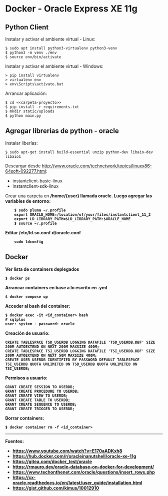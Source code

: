 # Docker - Oracle Express XE 11g

## Python Client

Instalar y activar el ambiente virtual - Linux:

    $ sudo apt install python3-virtualenv python3-venv
    $ python3 -m venv ./env
    $ source env/bin/activate

Instalar y activar el ambiente virtual - Windows:

    > pip install virtualenv
    > virtualenv env
    > env\Scripts\activate.bat

Arrancar aplicación:

    $ cd <<carpeta-proyecto>>
    $ pip install -r requirements.txt
    $ mkdir static/uploads
    $ python main.py

## Agregar librerías de python - oracle

Instalar liberías:

	$ sudo apt-get install build-essential unzip python-dev libaio-dev libaio1

Descargar desde http://www.oracle.com/technetwork/topics/linuxx86-64soft-092277.html:

+ instantclient-basic-linux
+ instantclient-sdk-linux

Crear una carpeta en <b>/home/{user}<b> llamada oracle. Luego agregar las variables de entorno:

		$ sudo pluma ~/.profile
		export ORACLE_HOME=/location/of/your/files/instantclient_11_2
		export LD_LIBRARY_PATH=$LD_LIBRARY_PATH:$ORACLE_HOME
		$ source ~/.profile

Editar /etc/ld.so.conf.d/oracle.conf

		sudo ldconfig


## Docker

Ver lista de containers deplegados

	$ docker ps

Arrancar containers en base a lo escrito en .yml

	$ docker compose up

Acceder al bash del container:

	$ docker exec -it <id_container> bash
	# sqlplus
	user: system - password: oracle	

Creación de usuario:

	CREATE TABLESPACE TSD_USERDB LOGGING DATAFILE 'TSD_USERDB.DBF' SIZE 200M AUTOEXTEND ON NEXT 200M MAXSIZE 400M;
	CREATE TABLESPACE TSI_USERDB LOGGING DATAFILE 'TSI_USERDB.DBF' SIZE 200M AUTOEXTEND ON NEXT 50M MAXSIZE 400M;
	CREATE USER USERDB IDENTIFIED BY PASSWORD DEFAULT TABLESPACE TSI_USERDB QUOTA UNLIMITED ON TSD_USERDB QUOTA UNLIMITED ON TSI_USERDB;

Permisos a usuario:

	GRANT CREATE SESSION TO USERDB;
	GRANT CREATE PROCEDURE TO USERDB;
	GRANT CREATE VIEW TO USERDB;
	GRANT CREATE TABLE TO USERDB;
	GRANT CREATE SEQUENCE TO USERDB;
	GRANT CREATE TRIGGER TO USERDB;

Borrar containers:

	$ docker container rm -f <id_container>

---

Fuentes:

+ https://www.youtube.com/watch?v=E170aADKxh8
+ https://hub.docker.com/r/oracleinanutshell/oracle-xe-11g
+ https://gitea.com/docker_test/oracle
+ https://rmauro.dev/oracle-database-on-docker-for-development/
+ https://www.techonthenet.com/oracle/questions/insert_rows.php
+ https://cx-oracle.readthedocs.io/en/latest/user_guide/installation.html
+ https://gist.github.com/kimus/10012910
